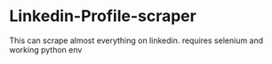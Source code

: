 # Linkedin-Profile-scraper
This can scrape almost everything on linkedin.
requires selenium and working python env
